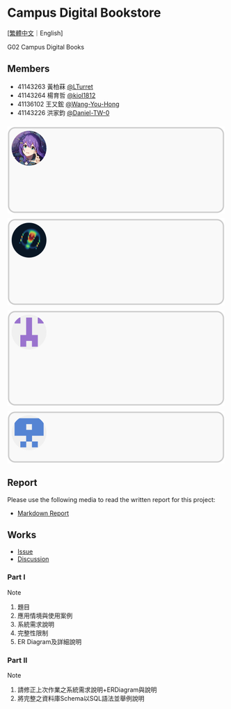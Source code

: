 # Campus Digital Bookstore

[[繁體中文](./README.md)｜English]

G02 Campus Digital Books

## Members

- 41143263 黃柏菻 [@LTurret](https://github.com/LTurret)
- 41143264 楊育哲 [@kiol1812](https://github.com/kiol1812)
- 41136102 王又鋐 [@Wang-You-Hong](https://github.com/Wang-You-Hong)
- 41143226 洪家鈞 [@Daniel-TW-0](https://github.com/Daniel-TW-0)

<a href="https://github.com/LTurret">
<img src="./docs/members/components/LT.svg" width="500" height="200" style="margin-top: 0.5rem;">
</a>

<a href="https://github.com/kiol1812">
<img src="./docs/members/components/kiol.svg" width="500" height="200" style="margin-top: 0.5rem;">
</a>

<a href="https://github.com/Wang-You-Hong">
<img src="./docs/members/components/Wang_You_Hong.svg" width="500" height="220" style="margin-top: 0.5rem;">
</a>

<a href="https://github.com/Daniel-TW-0">
<img src="./docs/members/components/Daniel_TW_0.svg" width="500" height="120" style="margin-top: 0.5rem;">
</a>

## Report

Please use the following media to read the written report for this project:

- [Markdown Report](src/Campus-Digital-Bookstore.md)

## Works

- [Issue](https://github.com/NFU-Database-Group/Project-Library/issues)
- [Discussion](https://github.com/NFU-Database-Group/Project-Library/discussions)

### Part I

> [!NOTE]
>
> 1. 題目
> 2. 應用情境與使用案例
> 3. 系統需求說明
> 4. 完整性限制
> 5. ER Diagram及詳細說明

### Part II

> [!NOTE]
>
> 1. 請修正上次作業之系統需求說明+ERDiagram與說明
> 2. 將完整之資料庫Schema以SQL語法並舉例說明
